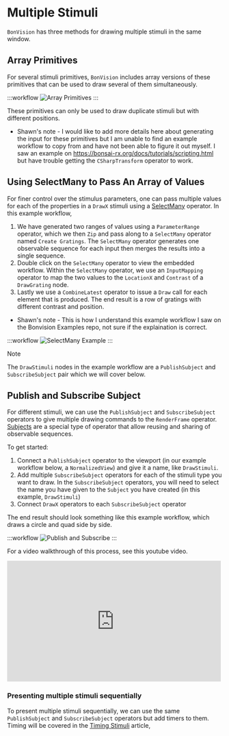 # Multiple Stimuli
`BonVision` has three methods for drawing multiple stimuli in the same window.

## Array Primitives
For several stimuli primitives, `BonVision` includes array versions of these primitives that can be used to draw several of them simultaneously.

:::workflow
![Array Primitives](../workflows/array-primitives.bonsai)
:::

These primitives can only be used to draw duplicate stimuli but with different positions.

- Shawn's note - I would like to add more details here about generating the input for these primitives but I am unable to find an example workflow to copy from and have not been able to figure it out myself. I saw an example on https://bonsai-rx.org/docs/tutorials/scripting.html but have trouble getting the `CSharpTransform` operator to work.


## Using SelectMany to Pass An Array of Values
For finer control over the stimulus parameters, one can pass multiple values for each of the properties in a `DrawX` stimuli using a [SelectMany](https://bonsai-rx.org/docs/api/Bonsai.Reactive.SelectMany.html) operator.
In this example workflow, 

1) We have generated two ranges of values using a `ParameterRange` operator, which we then `Zip` and pass along to a `SelectMany` operator named `Create Gratings`. The `SelectMany` operator generates one observable sequence for each input then merges the results into a single sequence. 
2) Double click on the `SelectMany` operator to view the embedded workflow. Within the `SelectMany` operator, we use an `InputMapping` operator to map the two values to the `LocationX` and `Contrast` of a `DrawGrating` node. 
3) Lastly we use a `CombineLatest` operator to issue a `Draw` call for each element that is produced. The end result is a row of gratings with different contrast and position.

- Shawn's note - This is how I understand this example workflow I saw on the Bonvision Examples repo, not sure if the explaination is correct.

:::workflow
![SelectMany Example](../workflows/multiple-stimuli-selectmany.bonsai)
:::

> [!Note]
> The `DrawStimuli` nodes in the example workflow are a `PublishSubject` and `SubscribeSubject` pair which we will cover below.


## Publish and Subscribe Subject
For different stimuli, we can use the `PublishSubject` and `SubscribeSubject` operators to give multiple drawing commands to the `RenderFrame` operator.
[Subjects](https://bonsai-rx.org/docs/articles/subjects.html) are a special type of operator that allow reusing and sharing of observable sequences.

To get started:
1) Connect a `PublishSubject` operator to the viewport (in our example workflow below, a `NormalizedView`) and give it a name, like `DrawStimuli`.
2) Add multiple `SubscribeSubject` operators for each of the stimuli type you want to draw. In the `SubscribeSubject` operators, you will need to select the name you have given to the `Subject` you have created (in this example, `DrawStimuli`)
3) Connect `DrawX` operators to each `SubscribeSubject` operator

The end result should look something like this example workflow, which draws a circle and quad side by side.

:::workflow
![Publish and Subscribe](../workflows/multiple-stimuli-publish.bonsai)
:::

For a video walkthrough of this process, see this youtube video.

<div style="max-width: 500px">
<iframe width=100%  height="282" src="https://www.youtube.com/embed/NudcbbQ2AMg" title="BonVision quick tips: Presenting two stimuli on screen simultaneously" frameborder="0" allow="accelerometer; autoplay; clipboard-write; encrypted-media; gyroscope; picture-in-picture; web-share" referrerpolicy="strict-origin-when-cross-origin" allowfullscreen></iframe>
</div>


### Presenting multiple stimuli sequentially 
To present multiple stimuli sequentially, we can use the same `PublishSubject` and `SubscribeSubject` operators but add timers to them. Timing will be covered in the [Timing Stimuli](stimuli-timing.md) article,